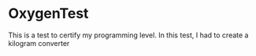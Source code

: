 # OxygenTest  
This is a test to certify my programming level. In this test, I had to create a kilogram converter                                                                                                    
       
